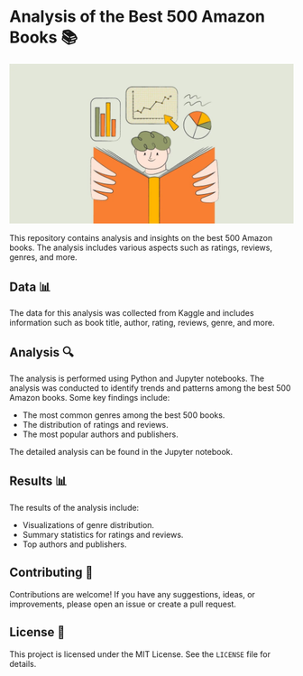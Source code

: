 # Analysis of the Best 500 Amazon Books 📚

![Bookshelf](PRD-Product-Analytics-Books-featured-image-1280x7201-ezgif.com-webp-to-jpg-converter.jpg)

This repository contains analysis and insights on the best 500 Amazon books. The analysis includes various aspects such as ratings, reviews, genres, and more.

## Data 📊

The data for this analysis was collected from Kaggle and includes information such as book title, author, rating, reviews, genre, and more. 

## Analysis 🔍

The analysis is performed using Python and Jupyter notebooks. The analysis was conducted to identify trends and patterns among the best 500 Amazon books. Some key findings include:

- The most common genres among the best 500 books.
- The distribution of ratings and reviews.
- The most popular authors and publishers.

The detailed analysis can be found in the Jupyter notebook.

## Results 📊

The results of the analysis include:

- Visualizations of genre distribution.
- Summary statistics for ratings and reviews.
- Top authors and publishers.


## Contributing 🤝

Contributions are welcome! If you have any suggestions, ideas, or improvements, please open an issue or create a pull request.

## License 📜

This project is licensed under the MIT License. See the `LICENSE` file for details.
